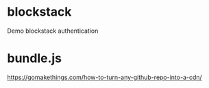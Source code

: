 # blockstack
Demo blockstack authentication 

# bundle.js 
https://gomakethings.com/how-to-turn-any-github-repo-into-a-cdn/
